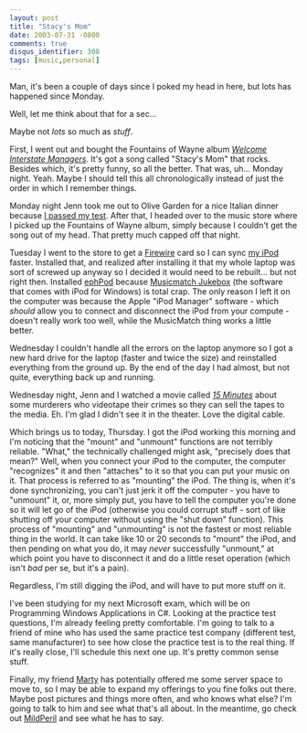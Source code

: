 ```yaml
---
layout: post
title: "Stacy's Mom"
date: 2003-07-31 -0800
comments: true
disqus_identifier: 308
tags: [music,personal]
---
```

Man, it's been a couple of days since I poked my head in here, but lots
has happened since Monday.

 Well, let me think about that for a sec...

 Maybe not *lots* so much as *stuff*.

 First, I went out and bought the Fountains of Wayne album [*Welcome
Interstate
Managers*](http://www.amazon.com/exec/obidos/ASIN/B00009QGF2/mhsvortex).
It's got a song called "Stacy's Mom" that rocks. Besides which, it's
pretty funny, so all the better. That was, uh... Monday night. Yeah.
Maybe I should tell this all chronologically instead of just the order
in which I remember things.

 Monday night Jenn took me out to Olive Garden for a nice Italian dinner
because [I passed my test](/archive/2003/07/28/database-mastah.aspx).
After that, I headed over to the music store where I picked up the
Fountains of Wayne album, simply because I couldn't get the song out of
my head. That pretty much capped off that night.

 Tuesday I went to the store to get a
[Firewire](http://www.apple.com/firewire/) card so I can sync [my
iPod](/archive/2003/07/25/the-late-show.aspx) faster. Installed that,
and realized after installing it that my whole laptop was sort of
screwed up anyway so I decided it would need to be rebuilt... but not
right then. Installed [ephPod](http://www.ephpod.com) because
[Musicmatch Jukebox](http://www.musicmatch.com) (the software that comes
with iPod for Windows) is total crap. The only reason I left it on the
computer was because the Apple "iPod Manager" software - which *should*
allow you to connect and disconnect the iPod from your compute - doesn't
really work too well, while the MusicMatch thing works a little better.

 Wednesday I couldn't handle all the errors on the laptop anymore so I
got a new hard drive for the laptop (faster and twice the size) and
reinstalled everything from the ground up. By the end of the day I had
almost, but not quite, everything back up and running.

 Wednesday night, Jenn and I watched a movie called [*15
Minutes*](http://www.amazon.com/exec/obidos/ASIN/B00005LDDD/mhsvortex)
about some murderers who videotape their crimes so they can sell the
tapes to the media. Eh. I'm glad I didn't see it in the theater. Love
the digital cable.

 Which brings us to today, Thursday. I got the iPod working this morning
and I'm noticing that the "mount" and "unmount" functions are not
terribly reliable. "What," the technically challenged might ask,
"precisely does that mean?" Well, when you connect your iPod to the
computer, the computer "recognizes" it and then "attaches" to it so that
you can put your music on it. That process is referred to as "mounting"
the iPod. The thing is, when it's done synchronizing, you can't just
jerk it off the computer - you have to "unmount" it, or, more simply
put, you have to tell the computer you're done so it will let go of the
iPod (otherwise you could corrupt stuff - sort of like shutting off your
computer without using the "shut down" function). This process of
"mounting" and "unmounting" is not the fastest or most reliable thing in
the world. It can take like 10 or 20 seconds to "mount" the iPod, and
then pending on what you do, it may *never* successfully "unmount," at
which point you have to disconnect it and do a little reset operation
(which isn't *bad* per se, but it's a pain).

 Regardless, I'm still digging the iPod, and will have to put more stuff
on it.

 I've been studying for my next Microsoft exam, which will be on
Programming Windows Applications in C#. Looking at the practice test
questions, I'm already feeling pretty comfortable. I'm going to talk to
a friend of mine who has used the same practice test company (different
test, same manufacturer) to see how close the practice test is to the
real thing. If it's really close, I'll schedule this next one up. It's
pretty common sense stuff.

 Finally, my friend [Marty](http://www.mildperil.net/) has potentially
offered me some server space to move to, so I may be able to expand my
offerings to you fine folks out there. Maybe post pictures and things
more often, and who knows what else? I'm going to talk to him and see
what that's all about. In the meantime, go check out
[MildPeril](http://www.mildperil.net/) and see what he has to say.
